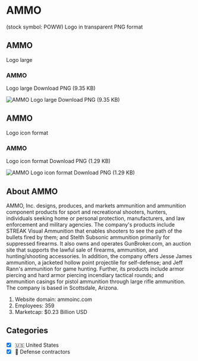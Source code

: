 # AMMO
 (stock symbol: POWW) Logo in transparent PNG format

## AMMO
 Logo large

### AMMO
 Logo large Download PNG (9.35 KB)

![AMMO
 Logo large Download PNG (9.35 KB)](/img/orig/POWW_BIG-a25b5db1.png)

## AMMO
 Logo icon format

### AMMO
 Logo icon format Download PNG (1.29 KB)

![AMMO
 Logo icon format Download PNG (1.29 KB)](/img/orig/POWW-38192d09.png)

## About AMMO


AMMO, Inc. designs, produces, and markets ammunition and ammunition component products for sport and recreational shooters, hunters, individuals seeking home or personal protection, manufacturers, and law enforcement and military agencies. The company's products include STREAK Visual Ammunition that enables shooters to see the path of the bullets fired by them; and Stelth Subsonic ammunition primarily for suppressed firearms. It also owns and operates GunBroker.com, an auction site that supports the lawful sale of firearms, ammunition, and hunting/shooting accessories. In addition, the company offers Jesse James ammunition, a jacketed hollow point projectile for self-defense; and Jeff Rann's ammunition for game hunting. Further, its products include armor piercing and hard armor piercing incendiary tactical rounds; and ammunition casings for pistol ammunition through large rifle ammunition. The company is based in Scottsdale, Arizona.

1. Website domain: ammoinc.com
2. Employees: 359
3. Marketcap: $0.23 Billion USD


## Categories
- [x] 🇺🇸 United States
- [x] 🔫 Defense contractors
